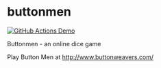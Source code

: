 buttonmen
=========

[![GitHub Actions Demo](https://github.com/danlangford/buttonmen/actions/workflows/github-actions-demo.yml/badge.svg)](https://github.com/danlangford/buttonmen/actions/workflows/github-actions-demo.yml)

Buttonmen - an online dice game

Play Button Men at http://www.buttonweavers.com/
